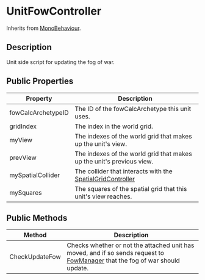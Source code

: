 # UnitFowController
Inherits from [MonoBehaviour](https://docs.unity3d.com/ScriptReference/MonoBehaviour.html).

## Description
Unit side script for updating the fog of war.

## Public Properties
Property | Description
--- | ---
fowCalcArchetypeID        | The ID of the fowCalcArchetype this unit uses.
gridIndex                 | The index in the world grid.
myView                    | The indexes of the world grid that makes up the unit's view.
prevView                  | The indexes of the world grid that makes up the unit's previous view.
mySpatialCollider         | The collider that interacts with the [SpatialGridController](https://github.com/Sindrex/Bachelor086-fow-doc/blob/master/Classes/SpatialGridSquareController.md)
mySquares                 | The squares of the spatial grid that this unit's view reaches.

## Public Methods
Method | Description
--- | ---
CheckUpdateFow  | Checks whether or not the attached unit has moved, and if so sends request to [FowManager](https://github.com/Sindrex/Bachelor086-fow-doc/blob/master/Classes/FowManager.md) that the fog of war should update.
